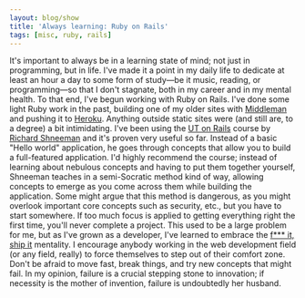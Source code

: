 ```yaml
---
layout: blog/show
title: 'Always learning: Ruby on Rails'
tags: [misc, ruby, rails]
---
```


It's important to always be in a learning state of mind; not just in programming, but in life. I've made it a point in my daily life to dedicate at least an hour a day to some form of study—be it music, reading, or programming—so that I don't stagnate, both in my career and in my mental health.  To that end, I've begun working with Ruby on Rails. I've done some light Ruby work in the past, building one of my older sites with [Middleman](http://middlemanapp.com/ "Middleman") and pushing it to [Heroku](https://www.heroku.com/ "Heroku"). Anything outside static sites were (and still are, to a degree) a bit intimidating. I've been using the [UT on Rails](http://schneems.com/ut-rails "UT on Rails - Shneems") course by [Richard Shneeman](http://schneems.com/ "Schneems") and it's proven very useful so far. Instead of a basic "Hello world" application, he goes through concepts that allow you to build a full-featured application. I'd highly recommend the course; instead of learning about nebulous concepts and having to put them together yourself, Shneeman teaches in a semi-Socratic method kind of way, allowing concepts to emerge as you come across them while building the application. Some might argue that this method is dangerous, as you might overlook important core concepts such as security, etc., but you have to start somewhere. If too much focus is applied to getting everything right the first time, you'll never complete a project. This used to be a large problem for me, but as I've grown as a developer, I've learned to embrace the [f*** it, ship it](http://lifehacker.com/5934647/fuck-it-ship-it "Lifehacker - Fuck it, Ship it") mentality. I encourage anybody working in the web development field (or any field, really) to force themselves to step out of their comfort zone. Don't be afraid to move fast, break things, and try new concepts that might fail. In my opinion, failure is a crucial stepping stone to innovation; if necessity is the mother of invention, failure is undoubtedly her husband.
